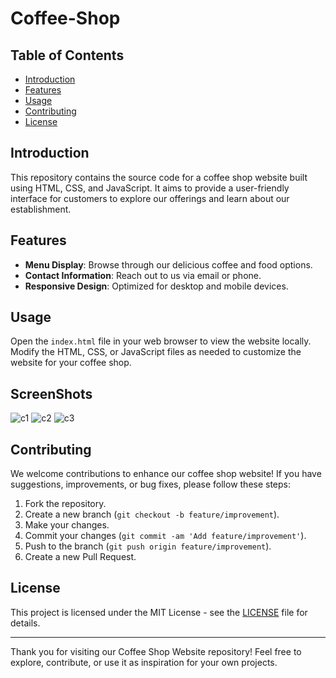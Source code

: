 # Coffee-Shop
## Table of Contents
- [Introduction](#introduction)
- [Features](#features)
- [Usage](#usage)
- [Contributing](#contributing)
- [License](#license)

## Introduction
This repository contains the source code for a coffee shop website built using HTML, CSS, and JavaScript. It aims to provide a user-friendly interface for customers to explore our offerings and learn about our establishment.

## Features
- **Menu Display**: Browse through our delicious coffee and food options.
- **Contact Information**: Reach out to us via email or phone.
- **Responsive Design**: Optimized for desktop and mobile devices.

## Usage
Open the `index.html` file in your web browser to view the website locally. Modify the HTML, CSS, or JavaScript files as needed to customize the website for your coffee shop.

## ScreenShots
![c1](https://github.com/Abhishek22K/Coffee-Shop/assets/135554097/03eaf716-a12b-46d7-a99b-c1c1b996f342)
![c2](https://github.com/Abhishek22K/Coffee-Shop/assets/135554097/465fec09-7fde-4a53-bf8e-fc4dede35770)
![c3](https://github.com/Abhishek22K/Coffee-Shop/assets/135554097/97a55ee5-ed9b-4483-838e-c5f581364d90)


## Contributing
We welcome contributions to enhance our coffee shop website! If you have suggestions, improvements, or bug fixes, please follow these steps:
1. Fork the repository.
2. Create a new branch (`git checkout -b feature/improvement`).
3. Make your changes.
4. Commit your changes (`git commit -am 'Add feature/improvement'`).
5. Push to the branch (`git push origin feature/improvement`).
6. Create a new Pull Request.

## License
This project is licensed under the MIT License - see the [LICENSE](LICENSE) file for details.

---

Thank you for visiting our Coffee Shop Website repository! Feel free to explore, contribute, or use it as inspiration for your own projects.

